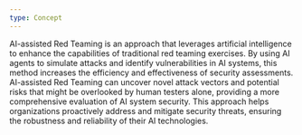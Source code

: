 ```yaml
---
type: Concept
---
```


AI-assisted Red Teaming is an approach that leverages artificial intelligence to enhance the capabilities of traditional red teaming exercises. By using AI agents to simulate attacks and identify vulnerabilities in AI systems, this method increases the efficiency and effectiveness of security assessments. AI-assisted Red Teaming can uncover novel attack vectors and potential risks that might be overlooked by human testers alone, providing a more comprehensive evaluation of AI system security. This approach helps organizations proactively address and mitigate security threats, ensuring the robustness and reliability of their AI technologies.